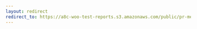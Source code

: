 ```yaml
---
layout: redirect
redirect_to: https://a8c-woo-test-reports.s3.amazonaws.com/public/pr-merge/44911/api/index.html
---
```

